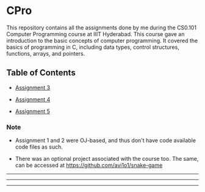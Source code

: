 # CPro

This repository contains all the assignments done by me during the CS0.101 Computer Programming course at IIIT Hyderabad. This course gave an introduction to the basic concepts of computer programming. It covered the basics of programming in C, including data types, control structures, functions, arrays, and pointers.

## Table of Contents

- [Assignment 3](./Assignment_3)

- [Assignment 4](./Assignment_4)

- [Assignment 5](./Assignment_5)

### Note

 - Assignment 1 and 2 were OJ-based, and thus don't have code available code files as such.

 - There was an optional project associated with the course too. The same, can be accessed at https://github.com/avi1o1/snake-game

<hr>
<hr>
<hr>
